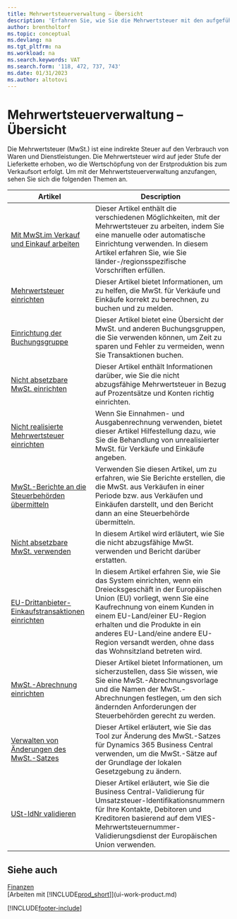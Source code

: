 ```yaml
---
title: Mehrwertsteuerverwaltung – Übersicht
description: 'Erfahren Sie, wie Sie die Mehrwertsteuer mit den aufgeführten Informationen und Ressourcen verwalten.'
author: brentholtorf
ms.topic: conceptual
ms.devlang: na
ms.tgt_pltfrm: na
ms.workload: na
ms.search.keywords: VAT
ms.search.form: '118, 472, 737, 743'
ms.date: 01/31/2023
ms.author: altotovi
---
```

# Mehrwertsteuerverwaltung – Übersicht
Die Mehrwertsteuer (MwSt.) ist eine indirekte Steuer auf den Verbrauch von Waren und Dienstleistungen. Die Mehrwertsteuer wird auf jeder Stufe der Lieferkette erhoben, wo die Wertschöpfung von der Erstproduktion bis zum Verkaufsort erfolgt. Um mit der Mehrwertsteuerverwaltung anzufangen, sehen Sie sich die folgenden Themen an.  

|  Artikel  |  Description  |  
|--------|--------------|  
| [Mit MwSt.im Verkauf und Einkauf arbeiten](finance-work-with-vat.md) | Dieser Artikel enthält die verschiedenen Möglichkeiten, mit der Mehrwertsteuer zu arbeiten, indem Sie eine manuelle oder automatische Einrichtung verwenden. In diesem Artikel erfahren Sie, wie Sie länder-/regionsspezifische Vorschriften erfüllen.|
| [Mehrwertsteuer einrichten](finance-setup-vat.md) | Dieser Artikel bietet Informationen, um zu helfen, die MwSt. für Verkäufe und Einkäufe korrekt zu berechnen, zu buchen und zu melden.|
| [Einrichtung der Buchungsgruppe](finance-posting-groups.md#tax-posting-groups) | Dieser Artikel bietet eine Übersicht der MwSt. und anderen Buchungsgruppen, die Sie verwenden können, um Zeit zu sparen und Fehler zu vermeiden, wenn Sie Transaktionen buchen.|
| [Nicht absetzbare MwSt. einrichten](finance-setup-nondeductible-vat.md) | Dieser Artikel enthält Informationen darüber, wie Sie die nicht abzugsfähige Mehrwertsteuer in Bezug auf Prozentsätze und Konten richtig einrichten.|
| [Nicht realisierte Mehrwertsteuer einrichten](finance-setup-unrealized-vat.md) | Wenn Sie Einnahmen- und Ausgabenrechnung verwenden, bietet dieser Artikel Hilfestellung dazu, wie Sie die Behandlung von unrealisierter MwSt. für Verkäufe und Einkäufe angeben.|
| [MwSt.-Berichte an die Steuerbehörden übermitteln](finance-how-report-vat.md) | Verwenden Sie diesen Artikel, um zu erfahren, wie Sie Berichte erstellen, die die MwSt. aus Verkäufen in einer Periode bzw. aus Verkäufen und Einkäufen darstellt, und den Bericht dann an eine Steuerbehörde übermitteln.|
| [Nicht absetzbare MwSt. verwenden](finance-how-use-non-deductible-vat.md) | In diesem Artikel wird erläutert, wie Sie die nicht abzugsfähige MwSt. verwenden und Bericht darüber erstatten.| 
| [EU-Drittanbieter-Einkaufstransaktionen einrichten](finance-how-to-eu3party-trade-purchase.md) | In diesem Artikel erfahren Sie, wie Sie das System einrichten, wenn ein Dreiecksgeschäft in der Europäischen Union (EU) vorliegt, wenn Sie eine Kaufrechnung von einem Kunden in einem EU-Land/einer EU-Region erhalten und die Produkte in ein anderes EU-Land/eine andere EU-Region versandt werden, ohne dass das Wohnsitzland betreten wird.|  
| [MwSt.-Abrechnung einrichten](finance-how-setup-vat-statement.md) | Dieser Artikel bietet Informationen, um sicherzustellen, dass Sie wissen, wie Sie eine MwSt.-Abrechnungsvorlage und die Namen der MwSt.-Abrechnungen festlegen, um den sich ändernden Anforderungen der Steuerbehörden gerecht zu werden.|
| [Verwalten von Änderungen des MwSt.-Satzes](finance-how-use-vat-rate-change-tool.md) | Dieser Artikel erläutert, wie Sie das Tool zur Änderung des MwSt.-Satzes für Dynamics 365 Business Central verwenden, um die MwSt.-Sätze auf der Grundlage der lokalen Gesetzgebung zu ändern.|
| [USt-IdNr validieren](finance-how-validate-vat-registration-number.md) | Dieser Artikel erläutert, wie Sie die Business Central-Validierung für Umsatzsteuer-Identifikationsnummern für Ihre Kontakte, Debitoren und Kreditoren basierend auf dem VIES-Mehrwertsteuernummer-Validierungsdienst der Europäischen Union verwenden.|


## Siehe auch  
[Finanzen](finance.md)  
[Arbeiten mit [!INCLUDE[prod_short](includes/prod_short.md)]](ui-work-product.md)


[!INCLUDE[footer-include](includes/footer-banner.md)]
